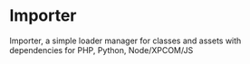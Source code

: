 # Importer

Importer, a simple loader manager for classes and assets with dependencies for PHP, Python, Node/XPCOM/JS
